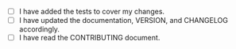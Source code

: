 <!--
⚠️ Your pull request title should be short detailed and understandable for all.
⚠️ Increment the version number in the /VERSION file. If this is a bugfix, increment the patch version (the rightmost number), for example 0.18.2 becomes 0.18.3. If it's a new feature, increment the minor version (the middle number), for example 0.18.2 becomes 0.19.0. 
⚠️ Add a note to /CHANGELOG.md with your version number and the date, summarizing the changes.
⚠️ If your pull request fixes an open issue, please link to the issue.
⚠️ Rebase the latest changes from the develop branch. Assuming origin points to https://github.com/AgnostiqHQ/covalent-ssh-plugin, you should run git rebase origin/develop.
-->

- [ ] I have added the tests to cover my changes.
- [ ] I have updated the documentation, VERSION, and CHANGELOG accordingly.
- [ ] I have read the CONTRIBUTING document.
